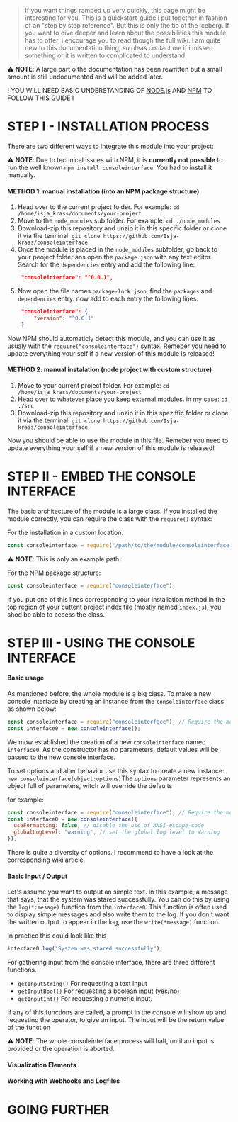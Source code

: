 > If you want things ramped up very quickly, this page might be interesting for you.
> This is a quickstart-guide i put together in fashion of an "step by step reference".
> But this is only the tip of the iceberg. If you want to dive deeper and learn about the possibilities
>  this module has to offer, i encourage you to read though the full wiki.
> I am quite new to this documentation thing, so pleas contact me if i missed something or it is written
> to complicated to understand.

**⚠️ NOTE**: A large part o the documentation has been rewritten but a small amount is still undocumented and will be added later.

 ! YOU WILL NEED BASIC UNDERSTANDING OF [NODE.js](https://nodejs.org/en/) AND [NPM](https://www.npmjs.com/) TO FOLLOW THIS GUIDE !

# STEP I - INSTALLATION PROCESS
There are two different ways to integrate this module into your project:

**⚠️ NOTE**: Due to technical issues with NPM, it is __currently not possible__ to run the well known
`npm install consoleinterface`. You had to install it manually.

#### METHOD 1: manual installation (into an NPM package structure)
1) Head over to the current project folder. For example: `cd /home/isja_krass/documents/your-project`
2) Move to the `node_modules` sub folder. For example: `cd ./node_modules`
3) Download-zip this repository and unzip it in this specific folder or clone it via the terminal: `git clone https://github.com/Isja-krass/consoleinterface`
4) Once the module is placed in the `node_modules` subfolder, go back to your peoject folder ans open the `package.json`
   with any text editor. Search for the `dependencies` entry and add the following line:
   ```json
    "consoleinterface": "^0.0.1",
   ```
5) Now open the file names `package-lock.json`, find the `packages` and `dependencies` entry.
   now add to each entry the following lines:
   ```json
    "consoleinterface": {
        "version": "^0.0.1"
    }
   ```

Now NPM should automaticly detect this module, and you can use it as usualy with the `require("consoleinterface")` syntax.
Remeber you need to update everything your self if a new version of this module is released!

#### METHOD 2: manual instalation (node project with custom structure)
1) Move to your current project folder. For example: `cd /home/isja_krass/documents/your-project`
2) Head over to whatever place you keep external modules. in my case: `cd ./src`
3) Download-zip this repository and unzip it in this speziffic folder or clone it via the terminal: `git clone https://github.com/Isja-krass/consoleinterface`

Now you should be able to use the module in this file.
Remeber you need to update everything your self if a new version of this module is released!


# STEP II - EMBED THE CONSOLE INTERFACE

The basic architecture of the module is a large class. If you installed the module correctly,
you can require the class with the `require()` syntax:

For the installation in a custom location:
```js
const consoleinterface = require("/path/to/the/module/consoleinterface.js");
```
**⚠️ NOTE**: This is only an example path!

For the NPM package structure:
```js
const consoleinterface = require("consoleinterface");
```

If you put one of this lines corresponding to your installation method in the top
region of your cuttent project index file (mostly named `index.js`), you shod be able to
access the class.


# STEP III - USING THE CONSOLE INTERFACE

#### Basic usage
As mentioned before, the whole module is a big class. To make a new console interface by creating an instance from
the `consoleinterface` class as shown below:
```js
const consoleinterface = require("consoleinterface"); // Require the module 
const interface0 = new consoleinterface();

```

We mow established the creation of a new `consoleinterface` named `interface0`. As the constructor has no 
parameters, default values will be passed to the new console interface.

To set options and alter behavior use this syntax to create a new instance:
`new consoleinterface(object:options)`The `options` parameter represents an object full of parameters, witch will override the defaults

for example:
```js
const consoleinterface = require("consoleinterface"); // Require the module 
const interface0 = new consoleinterface({
  useFormatting: false, // disable the use of ANSI-escape-code
  globalLogLevel: "warning", // set the global log level to Warning
});
```
There is quite a diversity of options. I recommend to have a look at the corresponding wiki article.

#### Basic Input / Output

Let's assume you want to output an simple text. In this example, a message that says, that the system was stared
successfully. You can do this by using the `log(*:mesage)` function from the `interface0`. This function is often used
to display simple messages and also write them to the log. If you don't want the written output to
appear in the log, use the `write(*message)` function.

In practice this could look like this
```js
interface0.log("System was stared successfully");
```

For gathering input from the console interface, there are three different functions.
- `getInputString()` For requesting a text input
- `getInputBool()` For requesting a boolean input (yes/no)
- `getInputInt()` For requesting a numeric input.

If any of this functions are called, a prompt in the console will show up and requesting the operator, to give an input.
The input will be the return value of the function

**⚠️ NOTE**: The whole consoleinterface process will halt, until an input is provided or the operation is aborted.
 



#### Visualization Elements


#### Working with Webhooks and Logfiles


# GOING FURTHER






